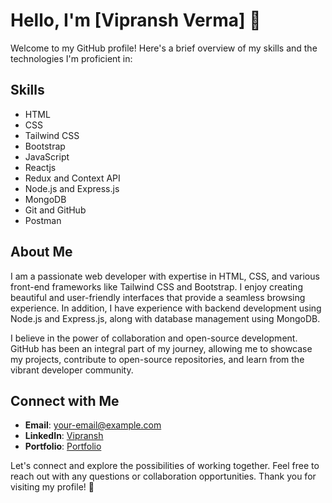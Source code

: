 # Hello, I'm [Vipransh Verma] 👋

Welcome to my GitHub profile! Here's a brief overview of my skills and the technologies I'm proficient in:

## Skills

- HTML
- CSS
- Tailwind CSS
- Bootstrap
- JavaScript
- Reactjs
- Redux and Context API
- Node.js and Express.js
- MongoDB
- Git and GitHub
- Postman


## About Me

I am a passionate web developer with expertise in HTML, CSS, and various front-end frameworks like Tailwind CSS and Bootstrap. I enjoy creating beautiful and user-friendly interfaces that provide a seamless browsing experience. In addition, I have experience with backend development using Node.js and Express.js, along with database management using MongoDB.

I believe in the power of collaboration and open-source development. GitHub has been an integral part of my journey, allowing me to showcase my projects, contribute to open-source repositories, and learn from the vibrant developer community.

## Connect with Me

- **Email**: [your-email@example.com](mailto:your-vipranshverma385@gmail.com)
- **LinkedIn**: [Vipransh](https://www.linkedin.com/in/vipransh-verma)
- **Portfolio**: [Portfolio](https://)

Let's connect and explore the possibilities of working together. Feel free to reach out with any questions or collaboration opportunities. Thank you for visiting my profile! 🌟
